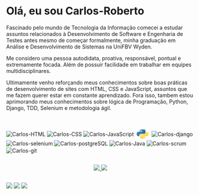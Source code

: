 # Olá, eu sou Carlos-Roberto

Fascinado pelo mundo de Tecnologia da Informação comecei a estudar assuntos relacionados à Desenvolvimento de Software e Engenharia de Testes antes mesmo de começar formalmente, minha graduação em Análise e Desenvolvimento de Sistemas na UniFBV Wyden.

Me considero uma pessoa autodidata, proativa, responsável, pontual e extremamente focada. Além de possuir facilidade em trabalhar em equipes multidisciplinares. 

Ultimamente venho reforçando meus conhecimentos sobre boas práticas de desenvolvimento de sites com HTML, CSS e JavaScript, assuntos que me fazem querer estar em constante aprendizado. Fora isso, tambem estou aprimorando meus conhecimentos sobre lógica de Programação, Python, Django, TDD, Selenium e metodologia ágil.

 ##

 <div style="display: inline_block"><br>
    <img align="center" alt="Carlos-HTML" height="30" width="40"src="https://img.icons8.com/color/48/000000/html-5--v1.png"/>
    <img align="center" alt="Carlos-CSS" height="30" width="40" src="https://img.icons8.com/color/48/000000/css3.png"/>
    <img align="center" alt="Carlos-JavaScript" height="30" width="40" src="https://img.icons8.com/color/48/000000/javascript--v1.png"/>
    <img align="center" alt="Carlos-Python" height="30" width="40" src="https://raw.githubusercontent.com/devicons/devicon/master/icons/python/python-original.svg">
    <img align="center" alt="Carlos-django" height="30" src="https://img.icons8.com/external-tal-revivo-fresh-tal-revivo/28/000000/external-django-a-high-level-python-web-framework-that-encourages-rapid-development-logo-fresh-tal-revivo.png"/>
    <img align="center" alt="Carlos-selenium" height="30" src="https://img.icons8.com/office/16/000000/selenium-test-automation.png"/>
    <img align="center" alt="Carlos-postgreSQL" height="30"src="https://img.icons8.com/color/48/000000/postgreesql.png"/>
    <img align="center" alt="Carlos-Java" height="30" width="40" src="https://img.icons8.com/color/48/000000/java-coffee-cup-logo--v1.png"/>
    <img align="center" alt="Carlos-scrum" height="30" width="40" src="https://img.icons8.com/fluency/48/000000/sprint-iteration.png"/>
    <img align="center" alt="Carlos-git" height="30" width="40" src="https://img.icons8.com/color/48/000000/git.png"/>
 
 ##
 
 <div align="center">
  <a href="https://github.com/carlosrjhoe">
  <img height="160em" src="https://github-readme-stats.vercel.app/api?username=carlosrjhoe&show_icons=true&theme=dracula&include_all_commits=true&count_private=true"/>
  <img height="160em" src="https://github-readme-stats.vercel.app/api/top-langs/?username=carlosrjhoe&layout=compact&langs_count=7&theme=dracula"/>
 </div>
 
 ##
 
 <div> 
  <a href="https://www.facebook.com/CarlosRJhoe/" target="_blank"><img src="https://img.shields.io/badge/-Facebook-9146FF?style=for-the-badge&logo=facebook&logoColor=white" target="_blank"></a>
  <a href="https://www.instagram.com/carlosrjhoe/" target="_blank"><img src="https://img.shields.io/badge/-Instagram-%23E4405F?style=for-the-badge&logo=instagram&logoColor=white" target="_blank"></a>
  <a href="https://www.linkedin.com/in/carlos-roberto-conceicao/" target="_blank"><img src="https://img.shields.io/badge/-LinkedIn-%230077B5?style=for-the-badge&logo=linkedin&logoColor=white" target="_blank"></a>
 
 </div>
